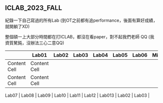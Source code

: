 ## ICLAB_2023_FALL

紀錄一下自己寫過的所有Lab (到OT之前都有追performance，後面有算好成績，就開躺了XD)

整個碩一上大部分時間都在打ICLAB，都沒在看paper，對不起我們老師 QQ (我資質駑鈍，沒辦法三心二意QQ)

|       | Lab01 | Lab02 | Lab03 | Lab04 | Lab05 | Lab06 | Mid_Project | OT | Mid_exam |
| ----- | ----- | ----- | ----- | ----- | ----- | ----- | ----------- | -- | -------- |
| Content Cell  | Content Cell  |
| Content Cell  | Content Cell  |


 Lab07 | Lab08 | Lab09 | Lab10 | Lab11 | Lab12 | Lab013 | Lab02 | Lab03 |
